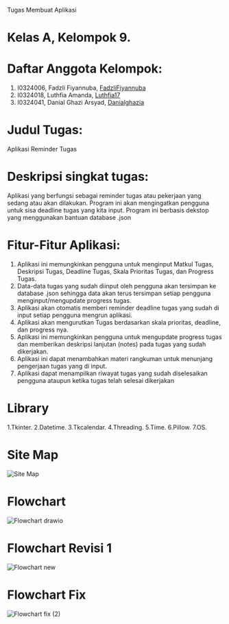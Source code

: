 Tugas Membuat Aplikasi 
# Kelas A, Kelompok 9.
# Daftar Anggota Kelompok:
1. I0324006, Fadzli Fiyannuba, [FadzliFiyannuba](https://github.com/FadzliFiyannuba)
2. I0324018, Luthfia Amanda, [Luthfia17](https://github.com/Luthfia17)
3. I0324041, Danial Ghazi Arsyad, [Danialghazia](https://github.com/Danialghazia)

# Judul Tugas:
Aplikasi Reminder Tugas 

# Deskripsi singkat tugas:
Aplikasi yang berfungsi sebagai reminder tugas atau pekerjaan yang sedang atau akan dilakukan. ⁠Program ini akan mengingatkan pengguna untuk sisa deadline tugas yang kita input. Program ini berbasis dekstop yang menggunakan bantuan database .json

# Fitur-Fitur Aplikasi: 
1. Aplikasi ini memungkinkan pengguna untuk menginput Matkul Tugas, Deskripsi Tugas, Deadline Tugas, Skala Prioritas Tugas, dan Progress Tugas.
2. Data-data tugas yang sudah diinput oleh pengguna akan tersimpan ke database .json sehingga data akan terus tersimpan setiap pengguna menginput/mengupdate progress tugas.
3. Aplikasi akan otomatis memberi reminder deadline tugas yang sudah di input setiap pengguna mengrun aplikasi.
4. Aplikasi akan mengurutkan Tugas berdasarkan skala prioritas, deadline, dan progress nya.
5. Aplikasi ini memungkinkan pengguna untuk mengupdate progress tugas dan memberikan deskripsi lanjutan (notes) pada tugas yang sudah dikerjakan.
6. Aplikasi ini dapat menambahkan materi rangkuman untuk menunjang pengerjaan tugas yang di input.
7. Aplikasi dapat menampilkan riwayat tugas yang sudah diselesaikan pengguna ataupun ketika tugas telah selesai dikerjakan

# Library
1.Tkinter.
2.Datetime.
3.Tkcalendar.
4.Threading.
5.Time.
6.Pillow.
7.OS.

# Site Map
![Site Map](https://github.com/user-attachments/assets/6cbb5a2a-ceb1-4815-a782-3ba3bab21b41)

# Flowchart
![Flowchart drawio](https://github.com/user-attachments/assets/5d50d945-b61d-4ad7-a1b8-c017be748293)

# Flowchart Revisi 1
![Flowchart new](https://github.com/user-attachments/assets/5b050668-dab6-4496-a826-42ae485f6302)


# Flowchart Fix
![Flowchart fix (2)](https://github.com/user-attachments/assets/7005a8ff-97a5-429b-8893-3842dfcb3c59)


